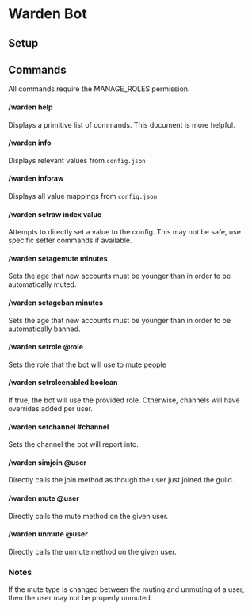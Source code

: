# Warden Bot
## Setup

## Commands
All commands require the MANAGE_ROLES permission.
#### /warden help
Displays a primitive list of commands. 
This document is more helpful.

#### /warden info
Displays relevant values from `config.json`

#### /warden inforaw
Displays all value mappings from `config.json`

#### /warden setraw index value
Attempts to directly set a value to the config.
This may not be safe, use specific setter commands if available.

#### /warden setagemute minutes
Sets the age that new accounts must be younger than in order to be automatically muted.

#### /warden setageban minutes
Sets the age that new accounts must be younger than in order to be automatically banned.

#### /warden setrole @role
Sets the role that the bot will use to mute people

#### /warden setroleenabled boolean
If true, the bot will use the provided role. Otherwise, channels will have overrides added per user.

#### /warden setchannel #channel
Sets the channel the bot will report into.

#### /warden simjoin @user
Directly calls the join method as though the user just joined the guild.

#### /warden mute @user
Directly calls the mute method on the given user.

#### /warden unmute @user
Directly calls the unmute method on the given user.

### Notes
If the mute type is changed between the muting and unmuting of a user, then the user may not be properly unmuted.


